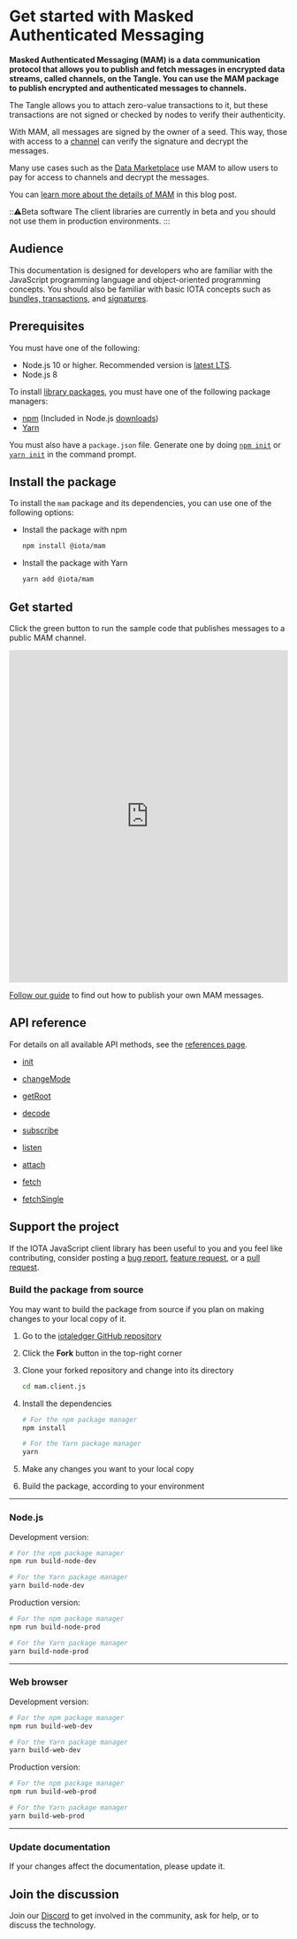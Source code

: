 # Get started with Masked Authenticated Messaging

**Masked Authenticated Messaging (MAM) is a data communication protocol that allows you to publish and fetch messages in encrypted data streams, called channels, on the Tangle. You can use the MAM package to publish encrypted and authenticated messages to channels.**

The Tangle allows you to attach zero-value transactions to it, but these transactions are not signed or checked by nodes to verify their authenticity.

With MAM, all messages are signed by the owner of a seed. This way, those with access to a [channel](../concepts/channels.md) can verify the signature and decrypt the messages.

Many use cases such as the [Data Marketplace](root://blueprints/0.1/data-marketplace/overview.md) use MAM to allow users to pay for access to channels and decrypt the messages.

You can [learn more about the details of MAM](https://medium.com/coinmonks/iota-mam-eloquently-explained-d7505863b413) in this blog post.

:::warning:Beta software
The client libraries are currently in beta and you should not use them in production environments.
:::

## Audience

This documentation is designed for developers who are familiar with the JavaScript programming language and object-oriented programming concepts. You should also be familiar with basic IOTA concepts such as [bundles, transactions](root://dev-essentials/0.1/concepts/bundles-and-transactions.md), and [signatures](root://dev-essentials/0.1/concepts/addresses-and-signatures.md).

## Prerequisites

You must have one of the following:

- Node.js 10 or higher. Recommended version is [latest LTS](https://nodejs.org/en/download/).
- Node.js 8

To install [library packages](https://www.npmjs.com/org/iota), you must have one of the following package managers:

- [npm](https://www.npmjs.com/) (Included in Node.js [downloads](https://nodejs.org/en/download/))
- [Yarn](https://yarnpkg.com/)

You must also have a `package.json` file. Generate one by doing [`npm init`](https://docs.npmjs.com/cli/init) or [`yarn init`](https://yarnpkg.com/lang/en/docs/cli/init/) in the command prompt.

## Install the package

To install the `mam` package and its dependencies, you can use one of the following options:

- Install the package with npm
    ```bash
    npm install @iota/mam
    ```
- Install the package with Yarn
    ```bash
    yarn add @iota/mam
    ```

## Get started

Click the green button to run the sample code that publishes messages to a public MAM channel.

<iframe height="600px" width="100%" src="https://repl.it/@jake91/MAM-public?lite=true" scrolling="no" frameborder="no" allowtransparency="true" allowfullscreen="true" sandbox="allow-forms allow-pointer-lock allow-popups allow-same-origin allow-scripts allow-modals"></iframe>

[Follow our guide](../how-to-guides/create-public-channel.md) to find out how to publish your own MAM messages.

## API reference

For details on all available API methods, see the [references page](../references/api-reference.md).

- [init](../references/api-reference.md#init)

- [changeMode](../references/api-reference.md#changeMode)

- [getRoot](../references/api-reference.md#getRoot)

- [decode](../references/api-reference.md#decode)

- [subscribe](../references/api-reference.md#subscribe)

- [listen](../references/api-reference.md#listen)

- [attach](../references/api-reference.md#attach)

- [fetch](../references/api-reference.md#fetch)

- [fetchSingle](../references/api-reference.md#fetchSingle)


## Support the project

If the IOTA JavaScript client library has been useful to you and you feel like contributing, consider posting a [bug report](https://github.com/iotaledger/mam.client.js/issues/new), [feature request](https://github.com/iotaledger/mam.client.js/issues/new), or a [pull request](https://github.com/iotaledger/mam.client.js/pulls/).  

### Build the package from source

You may want to build the package from source if you plan on making changes to your local copy of it. 

1. Go to the [iotaledger GitHub repository](https://github.com/iotaledger/mam.client.js)

2. Click the **Fork** button in the top-right corner

3. Clone your forked repository and change into its directory

    ```bash
    cd mam.client.js
    ```

4. Install the dependencies

    ```bash
    # For the npm package manager
    npm install

    # For the Yarn package manager
    yarn
    ```

5. Make any changes you want to your local copy

6. Build the package, according to your environment

--------------------
### Node.js

Development version:

```bash
# For the npm package manager
npm run build-node-dev

# For the Yarn package manager
yarn build-node-dev
```

Production version:

```bash
# For the npm package manager
npm run build-node-prod

# For the Yarn package manager
yarn build-node-prod
```
---
### Web browser
Development version:

```bash
# For the npm package manager
npm run build-web-dev

# For the Yarn package manager
yarn build-web-dev
```

Production version:

```bash
# For the npm package manager
npm run build-web-prod

# For the Yarn package manager
yarn build-web-prod
```
--------------------

### Update documentation

If your changes affect the documentation, please update it.

## Join the discussion

Join our [Discord](https://discord.iota.org) to get involved in the community, ask for help, or to discuss the technology.
